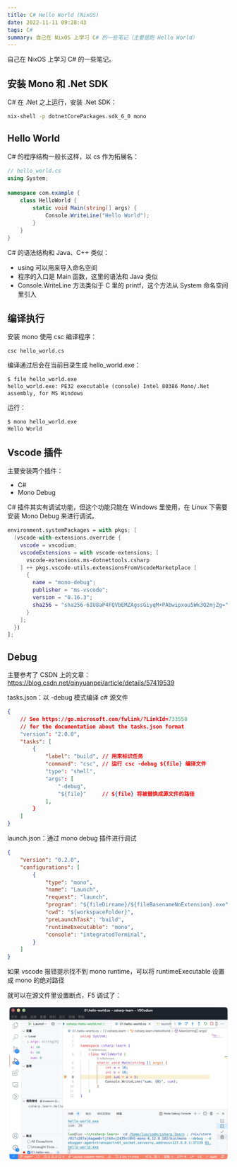 ```yaml
---
title: C# Hello World (NixOS)
date: 2022-11-11 09:28:43
tags: C#
summary: 自己在 NixOS 上学习 C# 的一些笔记（主要是跑 Hello World）
---
```


自己在 NixOS 上学习 C# 的一些笔记。

## 安装 Mono 和 .Net SDK

C# 在 .Net 之上运行，安装 .Net SDK：

```bash
nix-shell -p dotnetCorePackages.sdk_6_0 mono
```

## Hello World

C# 的程序结构一般长这样，以 cs 作为拓展名：

```csharp
// hello_world.cs
using System;

namespace com.example {
    class HelloWorld {
        static void Main(string[] args) {
            Console.WriteLine("Hello World");
        }
    }
}
```

C# 的语法结构和 Java、C++ 类似：

- using 可以用来导入命名空间
- 程序的入口是 Main 函数，这里的语法和 Java 类似
- Console.WriteLine 方法类似于 C 里的 printf，这个方法从 System 命名空间里引入

## 编译执行

安装 mono 使用 csc 编译程序：

```
csc hello_world.cs
```

编译通过后会在当前目录生成 hello_world.exe：

```
$ file hello_world.exe 
hello_world.exe: PE32 executable (console) Intel 80386 Mono/.Net assembly, for MS Windows
```

运行：

```
$ mono hello_world.exe
Hello World
```

## Vscode 插件

主要安装两个插件：

- C#
- Mono Debug

C# 插件其实有调试功能，但这个功能只能在 Windows 里使用，在 Linux 下需要安装 Mono Debug 来进行调试。

```nix
environment.systemPackages = with pkgs; [
  (vscode-with-extensions.override {
    vscode = vscodium;
    vscodeExtensions = with vscode-extensions; [
      vscode-extensions.ms-dotnettools.csharp
    ] ++ pkgs.vscode-utils.extensionsFromVscodeMarketplace [
      {
        name = "mono-debug";
        publisher = "ms-vscode";
        version = "0.16.3";
        sha256 = "sha256-6IU8aP4FQVbEMZAgssGiyqM+PAbwipxou5Wk3Q2mjZg=";
      }
    ];
  })
];
```

## Debug

主要参考了 CSDN 上的文章：https://blog.csdn.net/qinyuanpei/article/details/57419539

tasks.json：以 -debug 模式编译 c# 源文件

```json
{
    // See https://go.microsoft.com/fwlink/?LinkId=733558
    // for the documentation about the tasks.json format
    "version": "2.0.0",
    "tasks": [
        {
            "label": "build", // 用来标识任务
            "command": "csc", // 运行 csc -debug ${file} 编译文件
            "type": "shell",
            "args": [
                "-debug",
                "${file}"     // ${file} 将被替换成源文件的路径
            ],
        }
    ]
}
```

launch.json：通过 mono debug 插件进行调试

```json
{
    "version": "0.2.0",
    "configurations": [
        {
            "type": "mono",
            "name": "Launch",
            "request": "launch",
            "program": "${fileDirname}/${fileBasenameNoExtension}.exe", 
            "cwd": "${workspaceFolder}",
            "preLaunchTask": "build",
            "runtimeExecutable": "mono",
            "console": "integratedTerminal",
        }
    ]
}
```

如果 vscode 报错提示找不到 mono runtime，可以将 runtimeExecutable 设置成 mono 的绝对路径

就可以在源文件里设置断点，F5 调试了：

![](./debug-in-vscode.png)